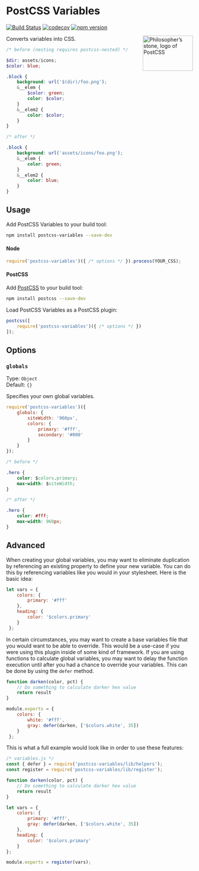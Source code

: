 # PostCSS Variables

[![Build Status](https://travis-ci.org/nathanhood/postcss-variables.svg?branch=master)](https://travis-ci.org/nathanhood/postcss-variables)
[![codecov](https://codecov.io/gh/nathanhood/postcss-variables/branch/master/graph/badge.svg)](https://codecov.io/gh/nathanhood/postcss-variables)
[![npm version](https://badge.fury.io/js/postcss-variables.svg)](https://badge.fury.io/js/postcss-variables)

<img align="right" width="135" height="95" src="http://postcss.github.io/postcss/logo-leftp.png" title="Philosopher’s stone, logo of PostCSS">

Converts variables into CSS.

```scss
/* before (nesting requires postcss-nested) */

$dir: assets/icons;
$color: blue;

.block {
	background: url('$(dir)/foo.png');
	&__elem {
		$color: green;
		color: $color;
	}
	&__elem2 {
		color: $color;
	}
}

/* after */

.block {
	background: url('assets/icons/foo.png');
	&__elem {
		color: green;
	}
	&__elem2 {
		color: blue;
	}
}
```


## Usage

Add PostCSS Variables to your build tool:

```bash
npm install postcss-variables --save-dev
```

#### Node

```js
require('postcss-variables')({ /* options */ }).process(YOUR_CSS);
```

#### PostCSS

Add [PostCSS](https://github.com/postcss/postcss) to your build tool:

```bash
npm install postcss --save-dev
```

Load PostCSS Variables as a PostCSS plugin:

```js
postcss([
	require('postcss-variables')({ /* options */ })
]);
```

## Options

### `globals`

Type: `Object`  
Default: `{}`

Specifies your own global variables.

```js
require('postcss-variables')({
	globals: {
		siteWidth: '960px',
		colors: {
			primary: '#fff',
			secondary: '#000'
		}
	}
});
```

```css
/* before */

.hero {
	color: $colors.primary;
	max-width: $siteWidth;
}

/* after */

.hero {
	color: #fff;
	max-width: 960px;
}
```

## Advanced
 
When creating your global variables, you may want to eliminate duplication by referencing an existing property to define your new variable. You can do this by referencing variables like you would in your stylesheet. Here is the basic idea:

```js
let vars = {
	colors: {
		primary: '#fff'
	},
	heading: {
		color: '$colors.primary'
	}
 };
```

In certain circumstances, you may want to create a base variables file that you would want to be able to override. This would be a use-case if you were using this plugin inside of some kind of framework.
If you are using functions to calculate global variables, you may want to delay the function execution until after you had a chance to override your variables. This can be done by using the `defer` method.

```js
function darken(color, pct) {
	// Do something to calculate darker hex value
	return result
}

module.exports = {
	colors: {
		white: '#fff',
		gray: defer(darken, ['$colors.white', 35])
	}
 };
```

This is what a full example would look like in order to use these features:

```js
/* variables.js */
const { defer } = require('postcss-variables/lib/helpers');
const register = require('postcss-variables/lib/register');

function darken(color, pct) {
	// Do something to calculate darker hex value
	return result
}

let vars = {
	colors: {
		primary: '#fff',
		gray: defer(darken, ['$colors.white', 35])
	},
	heading: {
		color: '$colors.primary'
	}
};

module.exports = register(vars);
```